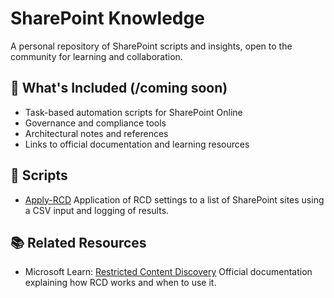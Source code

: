 # SharePoint Knowledge

A personal repository of SharePoint scripts and insights, open to the community for learning and collaboration.

## 🧩 What's Included (/coming soon)

- Task-based automation scripts for SharePoint Online
- Governance and compliance tools
- Architectural notes and references
- Links to official documentation and learning resources

## 📂 Scripts

- [Apply-RCD](https://github.com/buildbod/SharePoint-Knowledge/blob/main/Apply-RCD/README.md) Application of RCD settings to a list of SharePoint sites using a CSV input and logging of results.

## 📚 Related Resources

- Microsoft Learn: [Restricted Content Discovery](https://learn.microsoft.com/en-us/sharepoint/restricted-content-discovery)
  Official documentation explaining how RCD works and when to use it.

